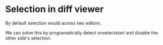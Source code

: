 # Selection in diff viewer

By default selection would across two editors.

We can solve this by programatically detect onselectstart and disable the other side's selection.
